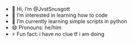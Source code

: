 - 👋 Hi, I’m @JvstSnusgott
- 👀 I’m interested in learning how to code
- 🌱 I’m currently learning simple scripts in python
- 😄 Pronouns: he/him
- ⚡ Fun fact: i have no clue tf i am doing

<!---
JvstSnusgott/JvstSnusgott is a ✨ special ✨ repository because its `README.md` (this file) appears on your GitHub profile.
You can click the Preview link to take a look at your changes.
--->
